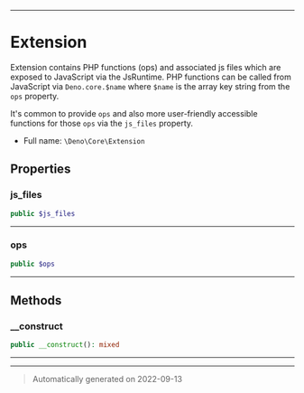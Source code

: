 ***

# Extension

Extension contains PHP functions (ops) and associated js files which are
exposed to JavaScript via the JsRuntime. PHP functions can be called from JavaScript
via `Deno.core.$name` where `$name` is the array key string from the `ops` property.

It's common to provide `ops` and also more user-friendly accessible functions for those
`ops` via the `js_files` property.

* Full name: `\Deno\Core\Extension`




## Properties


### js_files



```php
public $js_files
```






***

### ops



```php
public $ops
```






***

## Methods


### __construct



```php
public __construct(): mixed
```











***


***
> Automatically generated on 2022-09-13
